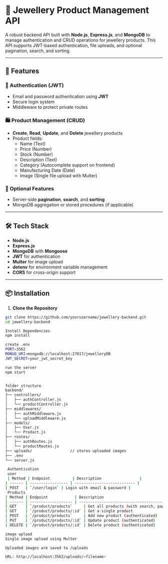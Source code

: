 # 💎 Jewellery Product Management API

A robust backend API built with **Node.js**, **Express.js**, and **MongoDB** to manage authentication and CRUD operations for jewellery products. This API supports JWT-based authentication, file uploads, and optional pagination, search, and sorting.

---

## 🚀 Features

### 🔐 Authentication (JWT)
- Email and password authentication using **JWT**
- Secure login system
- Middleware to protect private routes

### 🛍️ Product Management (CRUD)
- **Create**, **Read**, **Update**, and **Delete** jewellery products
- Product fields:
  - Name (Text)
  - Price (Number)
  - Stock (Number)
  - Description (Text)
  - Category (Autocomplete support on frontend)
  - Manufacturing Date (Date)
  - Image (Single file upload with Multer)

### 🧰 Optional Features
- Server-side **pagination**, **search**, and **sorting**
- MongoDB aggregation or stored procedures (if applicable)

---

## 🛠️ Tech Stack

- **Node.js**
- **Express.js**
- **MongoDB** with **Mongoose**
- **JWT** for authentication
- **Multer** for image upload
- **dotenv** for environment variable management
- **CORS** for cross-origin support

---

## 📦 Installation

1. **Clone the Repository**

```bash
git clone https://github.com/yourusername/jewellery-backend.git
cd jewellery-backend

Install Dependencies
npm install

create .env
PORT=3562
MONGO_URI=mongodb://localhost:27017/jewelleryDB
JWT_SECRET=your_jwt_secret_key

run the server
npm start


folder structure
backend/
├── controllers/
│   ├── authController.js
│   └── productController.js
├── middlewares/
│   ├── authMiddleware.js
│   └── uploadMiddleware.js
├── models/
│   ├── User.js
│   └── Product.js
├── routes/
│   ├── authRoutes.js
│   └── productRoutes.js
├── uploads/                 // stores uploaded images
├── .env
└── server.js

 Authentication
 user
 | Method | Endpoint          | Description                 |
| ------ | ----------------- | --------------------------- |
| POST   | `/user/login` | Login with email & password |
 Products
| Method | Endpoint            | Description                                         |
| ------ | ------------------- | --------------------------------------------------- |
| GET    | `/product/products`     | Get all products (with search, pagination, sorting) |
| GET    | `/product/products/:id` | Get a single product                                |
| POST   | `/product/products`     | Add new product (authenticated)                     |
| PUT    | `/product/products/:id` | Update product (authenticated)                      |
| DELETE | `/product/products/:id` | Delete product (authenticated)                      |

image upload
Single image upload using Multer

Uploaded images are saved to /uploads

URL: http://localhost:3562/uploads/<filename>

